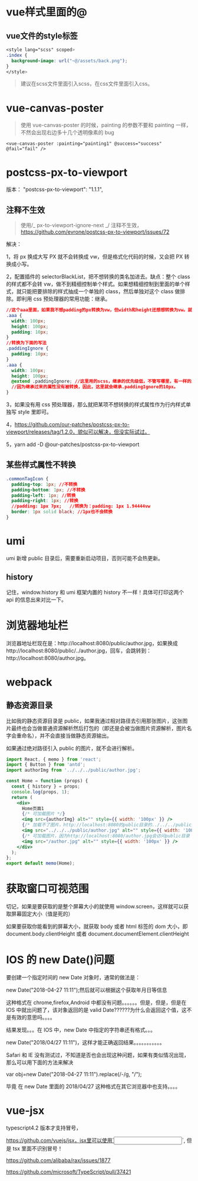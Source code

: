 # vue样式里面的@

## vue文件的style标签

```css
<style lang="scss" scoped>
.index {
  background-image: url("~@/assets/back.png");
}
</style>
```

> 建议在scss文件里面引入scss，在css文件里面引入css。

# vue-canvas-poster

> 使用 vue-canvas-poster 的时候，painting 的参数不要和 painting 一样，不然会出现右边多十几个透明像素的 bug

```vue
<vue-canvas-poster :painting="painting1" @success="success" @fail="fail" />
```

# postcss-px-to-viewport

版本： "postcss-px-to-viewport": "1.1.1",

## 注释不生效

> 使用/_ px-to-viewport-ignore-next _/ 注释不生效，https://github.com/evrone/postcss-px-to-viewport/issues/72

解决：

1，将 px 换成大写 PX 就不会转换成 vw，但是格式化代码的时候，又会把 PX 转换成小写。

2，配置插件的 selectorBlackList，把不想转换的类名加进去。缺点：整个 class 的样式都不会转 vw，做不到精细控制单个样式。如果想精细控制到里面的单个样式，就只能把要排除的样式抽成一个单独的 class，然后单独对这个 class 做排除。即利用 css 预处理器的常用功能：继承。

```css
//这个aaa里面，如果我不想padding的px转换为vw，但width和height还想想转换为vw。就只能抽出来了
.aaa {
  width: 100px;
  height: 100px;
  padding: 10px;
}
//转换为下面的写法
.paddingIgnore {
  padding: 10px;
}
.aaa {
  width: 100px;
  height: 100px;
  @extend .paddingIgnore; //这里用的scss，继承的优先级低，不管写哪里，有一样的属性都会被覆盖掉。
  //因为继承过来的属性没有被转换，因此，这里就会继承.paddingIgnore的10px。
}
```

3，如果没有用 css 预处理器，那么就把某项不想转换的样式属性作为行内样式单独写 style 里即可。

4，https://github.com/our-patches/postcss-px-to-viewport/releases/tag/1.2.0，貌似可以解决，但没实际试过。

5，yarn add -D @our-patches/postcss-px-to-viewport

## 某些样式属性不转换

```css
.commonTagIcon {
  padding-top: 1px; //不转换
  padding-bottom: 1px; //不转换
  padding-left: 1px; //转换
  padding-right: 1px; //转换
  //padding: 1px 7px;	//转换为：padding: 1px 1.94444vw
  border: 1px solid black; //1px也不会转换
}
```

# umi

umi 新增 public 目录后，需要重新启动项目，否则可能不会热更新。

## history

记住，window.history 和 umi 框架内置的 history 不一样！具体可打印这两个 api 的信息出来对比一下。

# 浏览器地址栏

浏览器地址栏现在是：http://localhost:8080/public/author.jpg，如果换成 http://localhost:8080/public/../author.jpg，回车，会跳转到：http://localhost:8080/author.jpg。

# webpack

## 静态资源目录

比如我的静态资源目录是 public，如果我通过相对路径去引用那张图片，这张图片最终也会当做普通资源解析然后打包的（即还是会被当做图片资源解析，图片名字会重命名），并不会直接当做静态资源输出。

如果通过绝对路径引入 public 的图片，就不会进行解析。

```jsx
import React, { memo } from 'react';
import { Button } from 'antd';
import authorImg from '../../../public/author.jpg';

const Home = function (props) {
  const { history } = props;
  console.log(props, 1);
  return (
    <div>
      Home页面1
      {/* 可加载图片 */}
      <img src={authorImg} alt="" style={{ width: '100px' }} />
      {/* 加载不了图片，http://localhost:8080的public目录的../../../public/author.jpg里面没有找到图片 */}
      <img src="../../../public/author.jpg" alt="" style={{ width: '100px' }} />
      {/* 可加载图片，因为http://localhost:8080/author.jpg会访问public目录 */}
      <img src="/author.jpg" alt="" style={{ width: '100px' }} />
    </div>
  );
};
export default memo(Home);
```

# 获取窗口可视范围

切记，如果是要获取的是整个屏幕大小的就使用 window.screen，这样就可以获取屏幕固定大小（值是死的）

如果要获取你能看到的屏幕大小，就获取 body 或者 html 标签的 dom 大小，即 document.body.clientHeight 或者 document.documentElement.clientHeight

# IOS 的 new Date()问题

要创建一个指定时间的 new Date 对象时，通常的做法是：

new Date("2018-04-27 11:11");然后就可以根据这个获取年月日等信息

这种格式在 chrome,firefox,Android 中都没有问题。。。。。。但是，但是，但是在 IOS 中就出问题了，该对象返回的是 valid Date??????为什么会返回这个值，这不是有效的意思吗。。。。

结果发现。。。在 IOS 中，new Date 中指定的字符串还有格式。。。

new Date("2018/04/27 11:11")，这样才能正确返回结果。。。。。。。。。。。

Safari 和 IE 没有测试过，不知道是否也会出现这种问题，如果有类似情况出现，那么可以用下面的方法来解决

var obj=new Date("2018-04-27 11:11").replace(/-/g, "/");

毕竟 在 new Date 里面的 2018/04/27 这种格式在其它浏览器中也支持。。。。

# vue-jsx

typescript4.2 版本才支持冒号，

https://github.com/vuejs/jsx，jsx里可以使用`<input vOn:click={this.newTodoText} />`, 但是 tsx 里面不识别冒号！

https://github.com/alibaba/rax/issues/1877

https://github.com/microsoft/TypeScript/pull/37421
